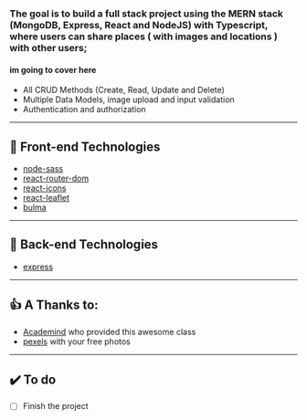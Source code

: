 ### The goal is to build a full stack project using the MERN stack (MongoDB, Express, React and NodeJS) with Typescript, where users can share places ( with images and locations ) with other users;

#### im going to cover here

- All CRUD Methods (Create, Read, Update and Delete)
- Multiple Data Models, image upload and input validation
- Authentication and authorization

---

## 🚀 Front-end Technologies

- [node-sass](https://www.npmjs.com/package/node-sass "node-sass")
- [react-router-dom](https://reacttraining.com/react-router/web/guides/quick-start "react-router-dom")
- [react-icons](https://react-icons.github.io/react-icons/ "react-icons")
- [react-leaflet](https://react-leaflet.js.org/ "react-leaflet")
- [bulma](https://bulma.io)

---

## 🚀 Back-end Technologies

- [express](http://expressjs.com/ "express")

---

## 👍 A Thanks to:

- [Academind](https://www.youtube.com/watch?v=-MlNBTSg_Ww&list=WL&index=3&t=659s "Academind") who provided this awesome class
- [pexels](https://images.pexels.com/photos/4006567/pexels-photo-4006567.jpeg?auto=compress&cs=tinysrgb&dpr=2&h=750&w=1260 "Pexels") with your free photos

---

## ✔️ To do

- [ ] Finish the project
